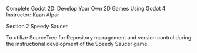 Complete Godot 2D: Develop Your Own 2D Games Using Godot 4
Instructor: Kaan Alpar

Section 2 Speedy Saucer

To utilize SourceTree for Repository management and version control during the instructional development of the Speedy Saucer game.
